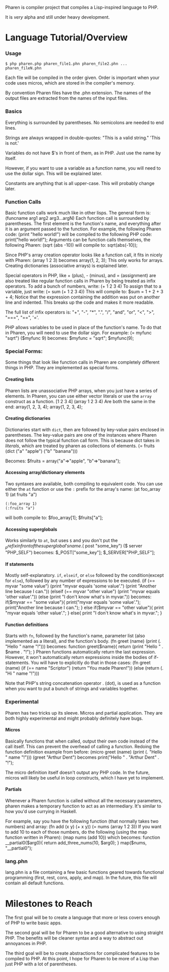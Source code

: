 Pharen is compiler project that compiles a Lisp-inspired language to PHP.

It is _very_ alpha and still under heavy development.

Language Tutorial/Overview
=================
### Usage
	$ php pharen.php pharen_file1.phn pharen_file2.phn ... pharen_fileN.phn

Each file will be compiled in the order given. Order is important when your code
uses micros, which are stored in the compiler's memory.

By convention Pharen files have the .phn extension. The names of the output files
are extracted from the names of the input files.

### Basics
Everything is surrounded by parentheses. No semicolons are needed to end lines.

Strings are always wrapped in double-quotes:
	"This is a valid string."
	'This is not.'

Variables do not have $'s in front of them, as in PHP. Just use the name by itself.

However, if you want to use a variable as a function name, you will need to
use the dollar sign. This will be explained later.

Constants are anything that is all upper-case. This will probably change later.

### Function Calls
Basic function calls work much like in other lisps. The general form is:
	(funcname arg1 arg2 arg3...argN)
Each function call is surrounded by parentheses. The first element is the function's name,
and everything after it is an argument passed to the function. For example, the following Pharen code:
	(print "hello world!")
will be compiled to the following PHP code:
	print("hello world!");
Arguments can be function calls themselves, the following Pharen:
	(sqrt (abs -10))
will compile to:
	sqrt(abs(-10));

Since PHP's array creation operator looks like a function call, it fits in nicely with Pharen:
	(array 1 2 3)
becomes
	array(1, 2, 3);
This only works for arrays. Creating dictionaries (associative arrays) is explained later.

Special operators in PHP, like + (plus), - (minus), and = (assignment) are also treated like regular
function calls in Pharen by being treated as infix operators. To add a bunch of numbers, write:
	(+ 1 2 3 4)
To assign that to a variable, just write:
	(= sum
		(+ 1 2 3 4))
This will compile to:
	$sum = 1 + 2 + 3 + 4;
Notice that the expression containing the addition was put on another line and indented.
This breaks up the code and makes it more readable.

The full list of infix operators is: "+", "-", "*", ".", "/", "and", "or", "<", ">", "===", "==", '='.

PHP allows variables to be used in place of the function's name. To do that in Pharen,
you will need to use the dollar sign. For example:
	(= myfunc "sqrt")
	($myfunc 9)
becomes:
	$myfunc = "sqrt";
	$myfunc(9);

### Special Forms:
Some things that look like function calls in Pharen are completely different things in PHP.
They are implemented as special forms.

#### Creating lists
Pharen lists are unassociative PHP arrays, when you just have a series of elements. In Pharen,
you can use either vector literals or use the `array` construct as a function.
	[1 2 3 4]
	(array 1 2 3 4)
Are both the same in the end:
	array(1, 2, 3, 4);
	array(1, 2, 3, 4);

#### Creating dictionaries
Dictionaries start with `dict`, then are followed by key-value pairs enclosed in parentheses.
The key-value pairs are one of the instances where Pharen does not follow the typical function call form.
This is because dict takes in *literals*, which are treated by pharen as collections of elements.
	(= fruits (dict
		("a" "apple")
		("b" "banana")))
		
Becomes:
	$fruits = array("a"=>"apple", "b"=>"banana");
	
#### Accessing array/dictionary elements
Two syntaxes are available, both compiling to equivalent code. You can use either the `at` function
or use the `:` prefix for the array's name:
	(at foo_array 1)
	(at fruits "a")

	(:foo_array 1)
	(:fruits "a")
	
will both compile to:
	$foo_array[1];
	$fruits["a"];
	
#### Accessing superglobals
Works similarly to `at`, but uses `$` and you don't put the $_ prefix in front of the superglobal's name.
	($ post "some_key")
	($ server "PHP_SELF")
becomes:
	$_POST["some_key"];
	$_SERVER["PHP_SELF"];

#### If statements
Mostly self-explanatory. `if`, `elseif`, or `else` followed by the condition(except for `else`),
followed by any number of expressions to be executed.
	(if (== myvar "some value")
		(print "myvar equals 'some value'.")
		(print "Another line because I can."))
	(elseif (== myvar "other value")
		(print "myvar equals 'other value'."))
	(else
		(print "I don't know what's in myvar."))
becomes:
	if($myvar == "some value"){
		print("myvar equals 'some value'.");
		print("Another line because I can.");
	}
	else if($myvar == "other value"){
		print "myvar equals 'other value'.";
	}
	else{
		print "I don't know what's in myvar.";
	}
	
#### Function definitions
Starts with `fn`, followed by the function's name, parameter list (also implemented as a literal), and the function's body.
	(fn greet (name)
		(print (. "Hello " name "!")))
becomes:
	function greet($name){
		return (print "Hello " . $name . "!");
	}
Pharen functions automatically return the last expression. However, it won't automatically return expressions inside
the bodies of if-statements. You will have to explicitly do that in those cases:
	(fn greet (name)
		(if (== name "Scriptor")
			(return "You  made Pharen!"))
		(else
			(return (. "Hi " name "!")))
			
Note that PHP's string concatenation operator . (dot), is used as a function when you want to
put a bunch of strings and variables together.

### Experimental
Pharen has two tricks up its sleeve. Micros and partial application. They are both highly
experimental and might probably definitely have bugs.

#### Micros
Basically functions that when called, output their own code instead of the call itself. This can prevent the overhead
of calling a function. Redoing the function definition example from before:
	(micro greet (name)
		(print (. "Hello " name "!")))
	(greet "Arthur Dent")
becomes
	print("Hello " . "Arthur Dent" . "!");

The micro definition itself doesn't output any PHP code. In the future, micros will likely be useful
in loop constructs, which I have yet to implement.

#### Partials
Whenever a Pharen function is called without all the necessary parameters, pharen makes a temporary function
to act as an intermediary. It's similar to how you'd use currying in Haskell.

For example, say you have the following function (that normally takes two numbers) and array:
	(fn add (x y)
		(+ x y))
	(= nums (array 1 2 3))
If you want to add 10 to each of those numbers, do the following (using the map function written in Pharen):
	(map nums (add 10))
which becomes:
	function __partial0($arg0){
		return add_three_nums(10, $arg0);
	}
	map($nums, "__partial0");
	
### lang.phn
lang.phn is a file containing a few basic functions geared towards functional programming
(first, rest, cons, apply, and map). In the future, this file will contain all default functions.

Milestones to Reach
===================
The first goal will be to create a language that more or less covers enough of PHP
to write basic apps.

The second goal will be for Pharen to be a good alternative to using straight PHP. The benefits
will be cleaner syntax and a way to abstract out annoyances in PHP.

The third goal will be to create abstractions for complicated features to be compiled to PHP.
At this point, I hope for Pharen to be more of a Lisp than just PHP with a lot of parentheses.